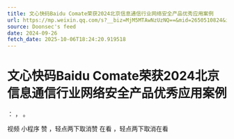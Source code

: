 ```yaml
---
title: 文心快码Baidu Comate荣获2024北京信息通信行业网络安全产品优秀应用案例
url: https://mp.weixin.qq.com/s?__biz=MjM5MTAwNzUzNQ==&mid=2650510824&idx=1&sn=6db212eb6b44f9da62081acd85e43edf
source: Doonsec's feed
date: 2024-09-26
fetch_date: 2025-10-06T18:24:20.919518
---
```


# 文心快码Baidu Comate荣获2024北京信息通信行业网络安全产品优秀应用案例

：
，
。

视频
小程序
赞
，轻点两下取消赞
在看
，轻点两下取消在看